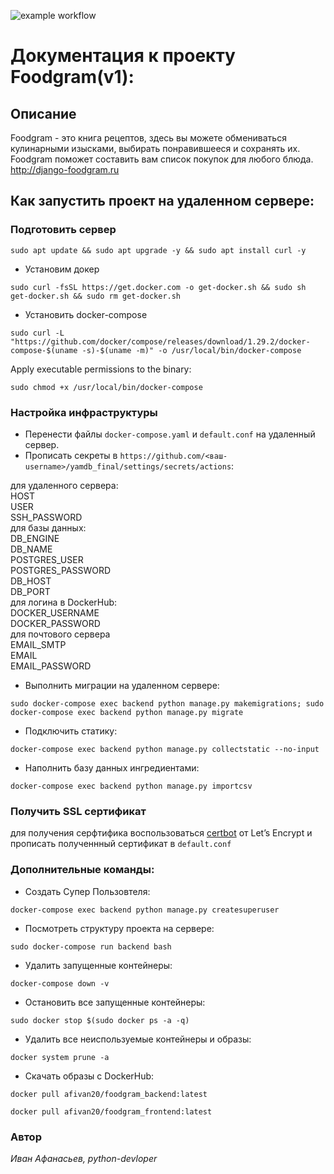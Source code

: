 ![example workflow](https://github.com/afivan20/foodgram-project-react/actions/workflows/foodgram_workflow.yml/badge.svg)
# Документация к проекту Foodgram(v1):

## Описание
Foodgram - это книга рецептов, здесь вы можете обмениваться кулинарными изысками, выбирать понравившееся и сохранять их. Foodgram поможет составить вам список покупок для любого блюда. 
http://django-foodgram.ru

## Как запустить проект на удаленном сервере:
### Подготовить сервер ###
```
sudo apt update && sudo apt upgrade -y && sudo apt install curl -y
```
- Установим докер
```
sudo curl -fsSL https://get.docker.com -o get-docker.sh && sudo sh get-docker.sh && sudo rm get-docker.sh
```
- Установить docker-compose
```
sudo curl -L "https://github.com/docker/compose/releases/download/1.29.2/docker-compose-$(uname -s)-$(uname -m)" -o /usr/local/bin/docker-compose
```
Apply executable permissions to the binary:
```
sudo chmod +x /usr/local/bin/docker-compose
```
### Настройка инфраструктуры
-  Перенести файлы `docker-compose.yaml` и `default.conf` на удаленный сервер.
- Прописать секреты в `https://github.com/<ваш-username>/yamdb_final/settings/secrets/actions`:
<dl>
<dt>для удаленного сервера:</dt>
HOST<br>
USER<br>
SSH_PASSWORD<br>

<dt>для базы данных:</dt>
DB_ENGINE<br>
DB_NAME<br>
POSTGRES_USER<br>
POSTGRES_PASSWORD<br>
DB_HOST<br>
DB_PORT<br>

<dt>для логина в DockerHub:</dt>
DOCKER_USERNAME<br>
DOCKER_PASSWORD<br>

<dt>для почтового сервера</dt>
EMAIL_SMTP<br>
EMAIL<br>
EMAIL_PASSWORD<br>

</dl>

- Выполнить миграции на удаленном сервере:
```
sudo docker-compose exec backend python manage.py makemigrations; sudo docker-compose exec backend python manage.py migrate
```
- Подключить статику:
```
docker-compose exec backend python manage.py collectstatic --no-input
```
- Наполнить базу данных ингредиентами:
```
docker-compose exec backend python manage.py importcsv
```
### Получить SSL сертификат
для получения серфтифика воспользоваться [certbot](https://certbot.eff.org) от Let’s Encrypt
и прописать полученнный сертификат в `default.conf`

### Дополнительные команды:
- Создать Супер Пользовтеля:
```
docker-compose exec backend python manage.py createsuperuser
```
- Посмотреть структуру проекта на сервере:
```
sudo docker-compose run backend bash
```
- Удалить запущенные контейнеры:
```
docker-compose down -v
```
- Остановить все запущенные контейнеры:
```
sudo docker stop $(sudo docker ps -a -q)
```
- Удалить все неиспользуемые контейнеры и образы:
```
docker system prune -a
```
- Скачать образы с DockerHub:
```
docker pull afivan20/foodgram_backend:latest
```
```
docker pull afivan20/foodgram_frontend:latest
```
### Автор
_Иван Афанасьев, python-devloper_